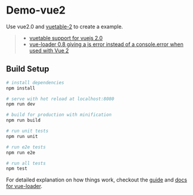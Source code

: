 # Demo-vue2

Use vue2.0 and [vuetable-2](https://github.com/ratiw/vuetable-2) to create a example.
> * [vuetable support for vuejs 2.0](https://github.com/ratiw/vue-table/issues/110)
> * [vue-loader 0.8 giving a js error instead of a console.error when used with Vue 2](https://github.com/vuejs/vue-loader/issues/319)

## Build Setup

``` bash
# install dependencies
npm install

# serve with hot reload at localhost:8080
npm run dev

# build for production with minification
npm run build

# run unit tests
npm run unit

# run e2e tests
npm run e2e

# run all tests
npm test
```

For detailed explanation on how things work, checkout the [guide](http://vuejs-templates.github.io/webpack/) and [docs for vue-loader](http://vuejs.github.io/vue-loader).
